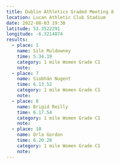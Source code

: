 ```yaml
---
title: Dublin Athletics Graded Meeting 8 
location: Lucan Athletic Club Stadium  
date: 2022-08-03 19:30
latitude: 53.3522291
longitude: -6.3214874
results:
  - place: 1
    name: Sile Muldowney
    time: 5.34.19
    category: 1 mile Women Grade C1
    note: 
  - place: 7
    name: Siobhán Nugent
    time: 6.13.52
    category: 1 mile Women Grade C1
    note: 
  - place: 8
    name: Brigid Reilly
    time: 6.17.54
    category: 1 mile Women Grade C1
    note: 
  - place: 10
    name: Orla Gordon
    time: 6.20.28
    category: 1 mile Women Grade C1
    note: 
---
```


